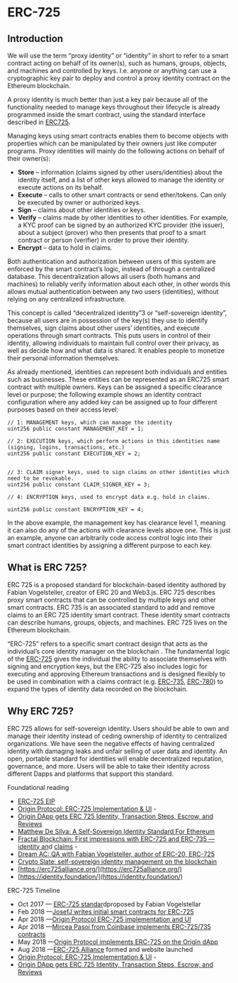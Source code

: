 # ERC-725

## Introduction

We will use the term “proxy identity” or “identity” in short to refer to a smart contract acting on behalf of its owner\(s\), such as humans, groups, objects, and machines and controlled by keys. I.e. anyone or anything can use a cryptographic key pair to deploy and control a proxy identity contract on the Ethereum blockchain.

A proxy identity is much better than just a key pair because all of the functionality needed to manage keys throughout their lifecycle is already programmed inside the smart contract, using the standard interface described in [ERC725](https://github.com/ethereum/EIPs/issues/725).

Managing keys using smart contracts enables them to become objects with properties which can be manipulated by their owners just like computer programs. Proxy identities will mainly do the following actions on behalf of their owner\(s\):

* **Store** – information \(claims signed by other users/identities\) about the identity itself, and a list of other keys allowed to manage the identity or execute actions on its behalf.
* **Execute** – calls to other smart contracts or send ether/tokens. Can only be executed by owner or authorized keys.
* **Sign** – claims about other identities or keys.
* **Verify** – claims made by other identities to other identities. For example, a KYC proof can be signed by an authorized KYC provider \(the issuer\), about a subject \(prover\) who then presents that proof to a smart contract or person \(verifier\) in order to prove their identity.
* **Encrypt** – data to hold in claims.

Both authentication and authorization between users of this system are enforced by the smart contract’s logic, instead of through a centralized database. This decentralization allows all users \(both humans and machines\) to reliably verify information about each other, in other words this allows mutual authentication between any two users \(identities\), without relying on any centralized infrastructure.

This concept is called “decentralized identity”3 or “self-sovereign identity”, because all users are in possession of the key\(s\) they use to identify themselves, sign claims about other users’ identities, and execute operations through smart contracts. This puts users in control of their identity, allowing individuals to maintain full control over their privacy, as well as decide how and what data is shared. It enables people to monetize their personal information themselves.

As already mentioned, identities can represent both individuals and entities such as businesses. These entities can be represented as an ERC725 smart contract with multiple owners. Keys can be assigned a specific clearance level or purpose; the following example shows an identity contract configuration where any added key can be assigned up to four different purposes based on their access level:

```text
// 1: MANAGEMENT keys, which can manage the identity
uint256 public constant MANAGEMENT_KEY = 1;

// 2: EXECUTION keys, which perform actions in this identities name (signing, logins, transactions, etc.)
uint256 public constant EXECUTION_KEY = 2;

// 3: CLAIM signer keys, used to sign claims on other identities which need to be revokable.
uint256 public constant CLAIM_SIGNER_KEY = 3;

// 4: ENCRYPTION keys, used to encrypt data e.g. hold in claims.
uint256 public constant ENCRYPTION_KEY = 4;
```

In the above example, the management key has clearance level 1, meaning it can also do any of the actions with clearance levels above one. This is just an example, anyone can arbitrarily code access control logic into their smart contract identities by assigning a different purpose to each key.

## What is ERC 725?

ERC 725 is a proposed standard for blockchain-based identity authored by Fabian Vogelsteller, creator of ERC 20 and Web3.js. ERC 725 describes proxy smart contracts that can be controlled by multiple keys and other smart contracts. ERC 735 is an associated standard to add and remove claims to an ERC 725 identity smart contract. These identity smart contracts can describe humans, groups, objects, and machines. ERC 725 lives on the Ethereum blockchain.

“ERC-725” refers to a specific smart contract design that acts as the individual’s core identity manager on the blockchain . The fundamental logic of the [ERC-725](https://github.com/ethereum/EIPs/issues/725) gives the individual the ability to associate themselves with signing and encryption keys, but the ERC-725 also includes logic for executing and approving Ethereum transactions and is designed flexibly to be used in combination with a claims contract \(e.g. [ERC-735](https://github.com/ethereum/EIPs/issues/735), [ERC-780](https://github.com/ethereum/EIPs/issues/780)\) to expand the types of identity data recorded on the blockchain.

## Why ERC 725?

ERC 725 allows for self-sovereign identity. Users should be able to own and manage their identity instead of ceding ownership of identity to centralized organizations. We have seen the negative effects of having centralized identity with damaging leaks and unfair selling of user data and identity. An open, portable standard for identities will enable decentralized reputation, governance, and more. Users will be able to take their identity across different Dapps and platforms that support this standard.

Foundational reading

* [ERC-725 EIP](https://github.com/ethereum/EIPs/issues/725)
* [Origin Protocol: ERC-725 Implementation & UI](https://medium.com/originprotocol/managing-identity-with-a-ui-for-erc-725-5c7422b38c09) -
* [Origin DApp gets ERC 725 Identity, Transaction Steps, Escrow, and Reviews ](https://medium.com/originprotocol/tech-update-dapp-gets-erc-725-identity-transaction-steps-escrow-reviews-298a7c91b7a5)
* [Matthew De Silva: A Self-Sovereign Identity Standard For Ethereum ](https://www.ethnews.com/erc725-a-self-sovereign-identity-standard-for-ethereum)
* [Fractal Blockchain: First impressions with ERC-725 and ERC-735 — identity an](https://hackernoon.com/first-impressions-with-erc-725-and-erc-735-identity-and-claims-4a87ff2509c9)d [claims](https://hackernoon.com/first-impressions-with-erc-725-and-erc-735-identity-and-claims-4a87ff2509c9) -
* [Dream AC: QA with Fabian Vogelsteller, author of ERC-20, ERC-725 ](https://blog.dream.ac/qa-with-dream-advisor-fabian-vogelsteller-author-of-erc20-erc725/)
* [Crypto Slate: self-sovereign identity management on the blockchain ](https://cryptoslate.com/what-is-erc725-self-sovereign-identity-management-on-the-blockchain/)
* [https://erc725alliance.org/](https://erc725alliance.org/) 
* [https://identity.foundation/](https://identity.foundation/)

ERC-725 Timeline

* Oct 2017 — [ERC-725 standar](https://github.com/ethereum/EIPs/issues/725)dproposed by Fabian Vogelstellar
* Feb 2018 —[JosefJ writes initial smart contracts for ERC-725 ](https://github.com/JosefJ/IdentityContract)
* Apr 2018 —[Origin Protocol ERC-725 implementation and UI](https://medium.com/originprotocol/managing-identity-with-a-ui-for-erc-725-5c7422b38c09)
* Apr 2018 —[Mircea Pasoi from Coinbase implements ERC-725/735 contracts ](https://github.com/mirceapasoi/erc725-735)
* May 2018 —[Origin Protocol implements ERC-725 on the Origin dApp ](https://medium.com/originprotocol/tech-update-dapp-gets-erc-725-identity-transaction-steps-escrow-reviews-298a7c91b7a5)
* Aug 2018 —[ERC-725 Alliance](https://erc725alliance.org/) formed and website launched
* [Origin Protocol: ERC-725 Implementation & UI](https://medium.com/originprotocol/managing-identity-with-a-ui-for-erc-725-5c7422b38c09) -
* [Origin DApp gets ERC 725 Identity, Transaction Steps, Escrow, and Reviews ](https://medium.com/originprotocol/tech-update-dapp-gets-erc-725-identity-transaction-steps-escrow-reviews-298a7c91b7a5)

